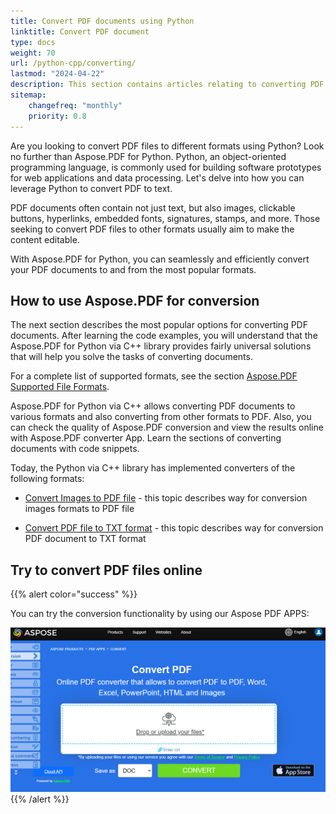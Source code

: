 ```yaml
---
title: Convert PDF documents using Python
linktitle: Convert PDF document
type: docs
weight: 70
url: /python-cpp/converting/
lastmod: "2024-04-22"
description: This section contains articles relating to converting PDF documents into different formats and vice versa using Python via C++ API.
sitemap:
    changefreq: "monthly"
    priority: 0.8
---
```


Are you looking to convert PDF files to different formats using Python? Look no further than Aspose.PDF for Python. Python, an object-oriented programming language, is commonly used for building software prototypes for web applications and data processing. Let's delve into how you can leverage Python to convert PDF to text.

PDF documents often contain not just text, but also images, clickable buttons, hyperlinks, embedded fonts, signatures, stamps, and more. Those seeking to convert PDF files to other formats usually aim to make the content editable.

With Aspose.PDF for Python, you can seamlessly and efficiently convert your PDF documents to and from the most popular formats.

## How to use Aspose.PDF for conversion

The next section describes the most popular options for converting PDF documents.
After learning the code examples, you will understand that the Aspose.PDF for Python via C++ library provides fairly universal solutions that will help you solve the tasks of converting documents.

For a complete list of supported formats, see the section [Aspose.PDF Supported File Formats](https://docs.aspose.com/pdf/python-cpp/supported-file-formats/).

Aspose.PDF for Python via C++ allows converting PDF documents to various formats and also converting from other formats to PDF. Also, you can check the quality of Aspose.PDF conversion and view the results online with Aspose.PDF converter App. Learn the sections of converting documents with code snippets.

Today, the Python via C++ library has implemented converters of the following formats:

- [Convert Images to PDF file](/pdf/python-cpp/convert-image-to-pdf/) - this topic describes way for conversion images formats to PDF file

- [Convert PDF file to TXT format](/pdf/python-cpp/convert-pdf-to-txt/) - this topic describes way for conversion PDF document to TXT format


## Try to convert PDF files online

{{% alert color="success" %}}

You can try the conversion functionality by using our Aspose PDF APPS:

[![Aspose PDF APP](app.png)](https://products.aspose.app/pdf/conversion)
{{% /alert %}}
